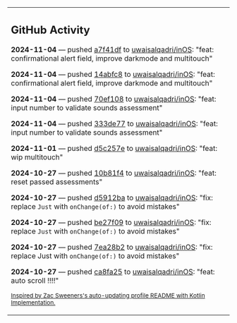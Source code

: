 <table><tr><td valign="top" width="100%">    

## GitHub Activity

**2024-11-04** — pushed [a7f41df](https://github.com/uwaisalqadri/inOS/commits/a7f41dfa575165765bbd3c13a066b4675a284d38) to [uwaisalqadri/inOS](https://github.com/uwaisalqadri/inOS): "feat: confirmational alert field, improve darkmode and multitouch"

**2024-11-04** — pushed [14abfc8](https://github.com/uwaisalqadri/inOS/commits/14abfc8259afd3898214fd38821a179b35bf917a) to [uwaisalqadri/inOS](https://github.com/uwaisalqadri/inOS): "feat: confirmational alert field, improve darkmode and multitouch"

**2024-11-04** — pushed [70ef108](https://github.com/uwaisalqadri/inOS/commits/70ef1085e998cfadfd5d14cf5421279b0caac20e) to [uwaisalqadri/inOS](https://github.com/uwaisalqadri/inOS): "feat: input number to validate sounds assessment"

**2024-11-04** — pushed [333de77](https://github.com/uwaisalqadri/inOS/commits/333de77e048c387f9331a3ac9f6f9e5115f9583a) to [uwaisalqadri/inOS](https://github.com/uwaisalqadri/inOS): "feat: input number to validate sounds assessment"

**2024-11-01** — pushed [d5c257e](https://github.com/uwaisalqadri/inOS/commits/d5c257e20d25c7904bd1712a034ab913b376b2ba) to [uwaisalqadri/inOS](https://github.com/uwaisalqadri/inOS): "feat: wip multitouch"

**2024-10-27** — pushed [10b81f4](https://github.com/uwaisalqadri/inOS/commits/10b81f44dbf3a599123929be1381468ef6831e7c) to [uwaisalqadri/inOS](https://github.com/uwaisalqadri/inOS): "feat: reset passed assessments"

**2024-10-27** — pushed [d5912ba](https://github.com/uwaisalqadri/inOS/commits/d5912ba8029978cc5c63ca74fe28ede9395faa30) to [uwaisalqadri/inOS](https://github.com/uwaisalqadri/inOS): "fix: replace `Just` with `onChange(of:)` to avoid mistakes"

**2024-10-27** — pushed [be27f09](https://github.com/uwaisalqadri/inOS/commits/be27f09e42faa6a9888740a1226bf85e6f461a8e) to [uwaisalqadri/inOS](https://github.com/uwaisalqadri/inOS): "fix: replace `Just` with `onChange(of:)` to avoid mistakes"

**2024-10-27** — pushed [7ea28b2](https://github.com/uwaisalqadri/inOS/commits/7ea28b253e5aef3329d25d2c7b3d7b843d72231a) to [uwaisalqadri/inOS](https://github.com/uwaisalqadri/inOS): "fix: replace Just with `onChange(of:)` to avoid mistakes"

**2024-10-27** — pushed [ca8fa25](https://github.com/uwaisalqadri/inOS/commits/ca8fa25570eaab2ae5fb35e22b6acc4ac35252fb) to [uwaisalqadri/inOS](https://github.com/uwaisalqadri/inOS): "feat: auto scroll !!!!"
                
<sub><a href="https://github.com/ZacSweers/ZacSweers/">Inspired by Zac Sweeners's auto-updating profile README with Kotlin Implementation.</a></sub>
        